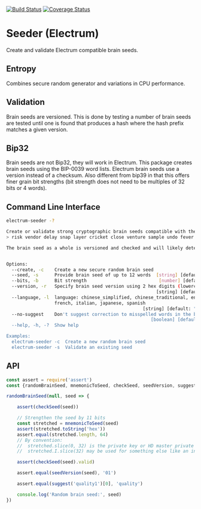[![Build Status](https://travis-ci.org/jcalfee/electrum-seeder.svg?branch=master)](https://travis-ci.org/jcalfee/electrum-seeder)
[![Coverage Status](https://coveralls.io/repos/github/jcalfee/electrum-seeder/badge.svg?branch=master)](https://coveralls.io/github/jcalfee/electrum-seeder?branch=master)


# Seeder (Electrum)

Create and validate Electrum compatible brain seeds.

## Entropy

Combines secure random generator and variations in CPU performance.

## Validation

Brain seeds are versioned.  This is done by testing a number of brain seeds are tested until one is found that produces a hash where the hash prefix matches a given version.

## Bip32

Brain seeds are not Bip32, they will work in Electrum.  This package creates brain seeds using the BIP-0039 word lists.  Electrum brain seeds use a version instead of a checksum.  Also different from bip39 in that this offers finer grain bit strengths (bit strength does not need to be multiples of 32 bits or 4 words).

## Command Line Interface

```bash
electrum-seeder -?

Create or validate strong cryptographic brain seeds compatible with the Electrum wallet or similar implementations.
> risk vendor delay snap layer cricket close venture sample undo fever mix

The brain seed as a whole is versioned and checked and will likely detect out-of-place or missing words.  Suggested spelling corrections are provided.


Options:
  --create, -c    Create a new secure random brain seed                [boolean]
  --seed, -s      Provide brain seed of up to 12 words  [string] [default: null]
  --bits, -b      Bit strength                           [number] [default: 132]
  --version, -r   Specify brain seed version using 2 hex digits (lowercase)
                                                        [string] [default: "01"]
  --language, -l  language: chinese_simplified, chinese_traditional, english,
                  french, italian, japanese, spanish
                                                   [string] [default: "english"]
  --no-suggest    Don't suggest correction to misspelled words in the brain seed
                                                      [boolean] [default: false]
  --help, -h, -?  Show help                                            [boolean]

Examples:
  electrum-seeder -c  Create a new random brain seed
  electrum-seeder -s  Validate an existing seed
```

## API

```javascript
const assert = require('assert')
const {randomBrainSeed, mnemonicToSeed, checkSeed, seedVersion, suggest} = require('electrum-seeder')

randomBrainSeed(null, seed => {

    assert(checkSeed(seed))

    // Strengthen the seed by 11 bits
    const stretched = mnemonicToSeed(seed)
    assert(stretched.toString('hex'))
    assert.equal(stretched.length, 64)
    // By convention:
    //  stretched.slice(0, 32) is the private key or HD master private key, etc..
    //  stretched.I.slice(32) may be used for something else like an initialization vector, chain code, etc..

    assert(checkSeed(seed).valid)

    assert.equal(seedVersion(seed), '01')

    assert.equal(suggest('quality1')[0], 'quality')

    console.log('Random brain seed:', seed)
})
```
